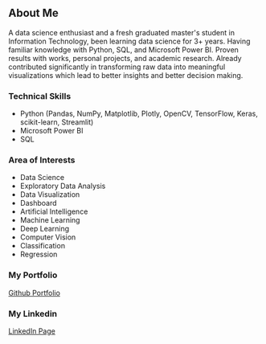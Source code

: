 ## About Me

A data science enthusiast and a fresh graduated master's student in Information Technology, been learning data science for 3+ years. Having familiar knowledge with Python, SQL, and Microsoft Power BI. Proven results with works, personal projects, and academic research. Already contributed significantly in transforming raw data into meaningful visualizations which lead to better insights and better decision making.

### Technical Skills
- Python (Pandas, NumPy, Matplotlib, Plotly, OpenCV, TensorFlow, Keras, scikit-learn, Streamlit)
- Microsoft Power BI
- SQL

### Area of Interests
- Data Science
- Exploratory Data Analysis
- Data Visualization
- Dashboard
- Artificial Intelligence
- Machine Learning
- Deep Learning
- Computer Vision
- Classification
- Regression

### My Portfolio
[Github Portfolio](https://github.com/tengkumuazabs/my-portfolio)

### My Linkedin
[LinkedIn Page](https://www.linkedin.com/in/tengku-muaz-abdussalam)

